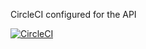 CircleCI configured for the API 

[![CircleCI](https://circleci.com/gh/muhanzi/practice_circleci/tree/ft-graphql-api.svg?style=svg&circle-token=0c361dc8a26f9741787ff4062a10270c19c51f55)](https://circleci.com/gh/muhanzi/practice_circleci/tree/ft-graphql-api)